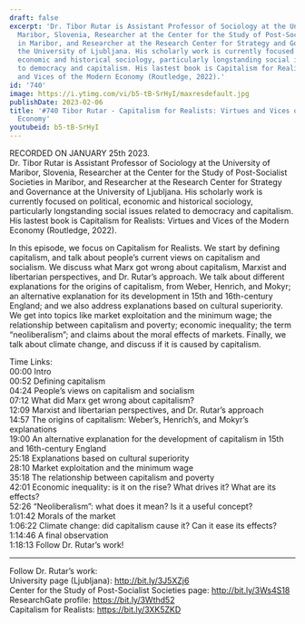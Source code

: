 ```yaml
---
draft: false
excerpt: 'Dr. Tibor Rutar is Assistant Professor of Sociology at the University of
  Maribor, Slovenia, Researcher at the Center for the Study of Post-Socialist Societies
  in Maribor, and Researcher at the Research Center for Strategy and Governance at
  the University of Ljubljana. His scholarly work is currently focused on political,
  economic and historical sociology, particularly longstanding social issues related
  to democracy and capitalism. His lastest book is Capitalism for Realists: Virtues
  and Vices of the Modern Economy (Routledge, 2022).'
id: '740'
image: https://i.ytimg.com/vi/b5-tB-SrHyI/maxresdefault.jpg
publishDate: 2023-02-06
title: '#740 Tibor Rutar - Capitalism for Realists: Virtues and Vices of the Modern
  Economy'
youtubeid: b5-tB-SrHyI
---
```

<div class="timelinks">

RECORDED ON JANUARY 25th 2023.  
Dr. Tibor Rutar is Assistant Professor of Sociology at the University of Maribor, Slovenia, Researcher at the Center for the Study of Post-Socialist Societies in Maribor, and Researcher at the Research Center for Strategy and Governance at the University of Ljubljana. His scholarly work is currently focused on political, economic and historical sociology, particularly longstanding social issues related to democracy and capitalism. His lastest book is Capitalism for Realists: Virtues and Vices of the Modern Economy (Routledge, 2022).

In this episode, we focus on Capitalism for Realists. We start by defining capitalism, and talk about people’s current views on capitalism and socialism. We discuss what Marx got wrong about capitalism, Marxist and libertarian perspectives, and Dr. Rutar’s approach. We talk about different explanations for the origins of capitalism, from Weber, Henrich, and Mokyr; an alternative explanation for its development in 15th and 16th-century England; and we also address explanations based on cultural superiority. We get into topics like market exploitation and the minimum wage; the relationship between capitalism and poverty; economic inequality; the term “neoliberalism”; and claims about the moral effects of markets. Finally, we talk about climate change, and discuss if it is caused by capitalism.

Time Links:  
<time>00:00</time> Intro  
<time>00:52</time> Defining capitalism  
<time>04:24</time> People’s views on capitalism and socialism  
<time>07:12</time> What did Marx get wrong about capitalism?  
<time>12:09</time> Marxist and libertarian perspectives, and Dr. Rutar’s approach  
<time>14:57</time> The origins of capitalism: Weber’s, Henrich’s, and Mokyr’s explanations  
<time>19:00</time> An alternative explanation for the development of capitalism in 15th and 16th-century England  
<time>25:18</time> Explanations based on cultural superiority  
<time>28:10</time> Market exploitation and the minimum wage  
<time>35:18</time> The relationship between capitalism and poverty  
<time>42:01</time> Economic inequality: is it on the rise? What drives it? What are its effects?  
<time>52:26</time> “Neoliberalism”: what does it mean? Is it a useful concept?  
<time>1:01:42</time> Morals of the market  
<time>1:06:22</time> Climate change: did capitalism cause it? Can it ease its effects?  
<time>1:14:46</time> A final observation  
<time>1:18:13</time> Follow Dr. Rutar’s work!

---

Follow Dr. Rutar’s work:  
University page (Ljubljana): http://bit.ly/3J5XZj6  
Center for the Study of Post-Socialist Societies page: http://bit.ly/3Ws4S18  
ResearchGate profile: https://bit.ly/3Wthd52  
Capitalism for Realists: https://bit.ly/3XK5ZKD
</div>

